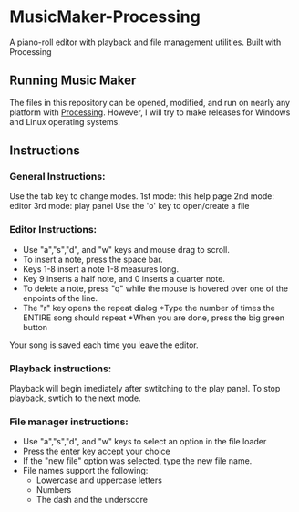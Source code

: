 # MusicMaker-Processing
A piano-roll editor with playback and file management utilities. Built with Processing

## Running Music Maker
The files in this repository can be opened, modified, and run on nearly any platform 
with [Processing](processing.org). However, I will try to make releases for Windows and Linux
operating systems.  

## Instructions
### General Instructions:
Use the tab key to change modes.
    1st mode: this help page
    2nd mode: editor
    3rd mode: play panel
Use the 'o' key to open/create a file

### Editor Instructions:
* Use "a","s","d", and "w" keys and mouse drag to scroll.
* To insert a note, press the space bar.
* Keys 1-8 insert a note 1-8 measures long.
* Key 9 inserts a half note, and 0 inserts a quarter note.
* To delete a note, press "q" while the mouse 
    is hovered over one of the enpoints of the line.
* The "r" key opens the repeat dialog
    *Type the number of times the ENTIRE song should repeat
    *When you are done, press the big green button

Your song is saved each time you leave the editor.

### Playback instructions:
Playback will begin imediately after swtitching
    to the play panel. To stop playback, swtich to
    the next mode. 

### File manager instructions:
* Use "a","s","d", and "w" keys to select an option
     in the file loader
* Press the enter key accept your choice
* If the "new file" option was selected, type the
     new file name.
* File names support the following:
    * Lowercase and uppercase letters
    * Numbers
    * The dash and the underscore
